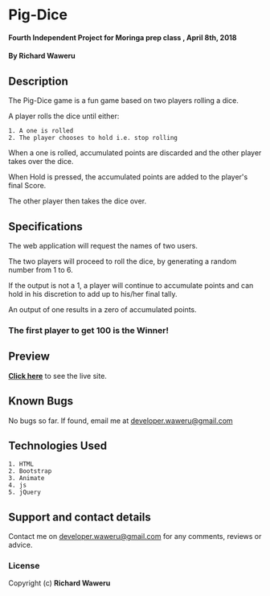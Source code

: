 # Pig-Dice
#### Fourth Independent Project for Moringa prep class , April 8th, 2018
#### By **Richard Waweru**

## Description
The Pig-Dice game is a fun game based on two players rolling a dice.

A player rolls the dice until either:

    1. A one is rolled
    2. The player chooses to hold i.e. stop rolling

When a one is rolled, accumulated points are discarded and the other player takes over the dice.

When Hold is pressed, the accumulated points are added to the player's final Score.

The other player then takes the dice over.

## Specifications
The web application will request the names of two users.

The two players will proceed to roll the dice, by generating a random number from 1 to 6.

If the output is not a 1, a player will continue to accumulate points and can hold in his discretion to add up to his/her final tally.

An output of one results in a zero of accumulated points. 

### The first player to get 100 is the Winner!

## Preview
**[Click here](https://devwaweru.github.io/Pig-Dice)** to see the live site.

## Known Bugs
No bugs so far. If found, email me at developer.waweru@gmail.com

## Technologies Used
    1. HTML
    2. Bootstrap
    3. Animate
    4. js
    5. jQuery

## Support and contact details
Contact me on developer.waweru@gmail.com for any comments, reviews or advice.

### License
Copyright (c) **Richard Waweru**

